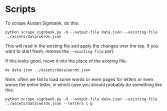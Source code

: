 # Scripts

To scrape Auslan Signbank, do this:

```
python scrape_signbank.py -d --output-file data.json --existing-file ../assets/data/words.json
```

This will read in the existing file and apply the changes over the top. If you want to start fresh, remove the `--existing-file` part.

If this looks good, move it into the place of the existing file:
```
mv data.json ../assets/data/words.json
```

Note, often we fail to load some words or even pages for letters or even worse the entire letter, in which case you should probably do something like this:

```
python scrape_signbank.py -d --output-file data.json --existing-file ../assets/data/words.json --letters c g
```
